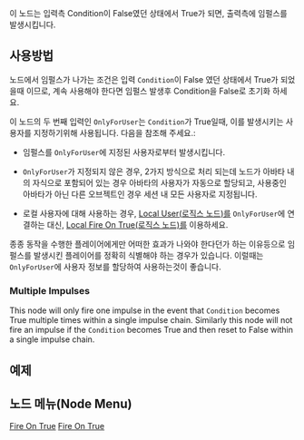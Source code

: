<languages></languages>

이 노드는 입력측 Condition이 False였던 상태에서 True가 되면, 출력측에
임펄스를 발생시킵니다.

## 사용방법

노드에서 임펄스가 나가는 조건은 입력 `Condition`이 False 였던 상태에서
True가 되었을때 이므로, 계속 사용해야 한다면 임펄스 발생후 Condition을
False로 초기화 하세요.

이 노드의 두 번째 입력인 `OnlyForUser`는 `Condition`가 True일때, 이를
발생시키는 사용자를 지정하기위해 사용됩니다. 다음을 참조해 주세요.:

-   임펄스를 `OnlyForUser`에 지정된 사용자로부터 발생시킵니다.

<!-- -->

-   `OnlyForUser`가 지정되지 않은 경우, 2가지 방식으로 처리 되는데
    노드가 아바타 내의 자식으로 포함되어 있는 경우 아바타의 사용자가
    자동으로 할당되고, 사용중인 아바타가 아닌 다른 오브젝트인 경우 세션
    내 모든 사용자로 지정됩니다.

<!-- -->

-   로컬 사용자에 대해 사용하는 경우, [Local User(로직스
    노드)를](Local_User_(Protoflux_node)/ko "wikilink") `OnlyForUser`에
    연결하는 대신, [Local Fire On True(로직스
    노드)를](Local_Fire_On_True_(Protoflux_node)/ko "wikilink")
    이용하세요.

종종 동작을 수행한 플레이어에게만 어떠한 효과가 나와야 한다던가 하는
이유등으로 임펄스를 발생시킨 플레이어를 정확히 식별해야 하는 경우가
있습니다. 이럴때는 `OnlyForUser`에 사용자 정보를 할당하여 사용하는것이
좋습니다.

### Multiple Impulses

This node will only fire one impulse in the event that `Condition`
becomes True multiple times within a single impulse chain. Similarly
this node will not fire an impulse if the `Condition` becomes True and
then reset to False within a single impulse chain.

## 예제

## 노드 메뉴(Node Menu)

[Fire On True](Category:Protoflux{{#translation:}} "wikilink") [Fire On
True](Category:Protoflux:Flow{{#translation:}} "wikilink")